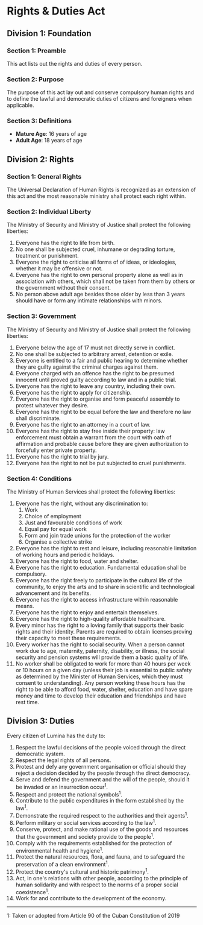 # Rights & Duties Act

## Division 1: Foundation
### Section 1: Preamble
This act lists out the rights and duties of every person.

### Section 2: Purpose
The purpose of this act lay out and conserve compulsory human rights and to define the lawful and democratic duties of citizens and foreigners when applicable.

### Section 3: Definitions
- **Mature Age**: 16 years of age
- **Adult Age**: 18 years of age

## Division 2: Rights
### Section 1: General Rights
The Universal Declaration of Human Rights is recognized as an extension of this act and the most reasonable ministry shall protect each right within.

### Section 2: Individual Liberty
The Ministry of Security and Ministry of Justice shall protect the following liberties:
1. Everyone has the right to life from birth.
2. No one shall be subjected cruel, inhumane or degrading torture, treatment or punishment.
3. Everyone the right to criticise all forms of of ideas, or ideologies, whether it may be offensive or not.
4. Everyone has the right to own personal property alone as well as in association with others, which shall not be taken from them by others or the government without their consent.
5. No person above adult age besides those older by less than 3 years should have or form any intimate relationships with minors.

### Section 3: Government
The Ministry of Security and Ministry of Justice shall protect the following liberties:
1. Everyone below the age of 17 must not directly serve in conflict.
2. No one shall be subjected to arbitrary arrest, detention or exile.
3. Everyone is entitled to a fair and public hearing to determine whether they are guilty against the criminal charges against them.
4. Everyone charged with an offence has the right to be presumed innocent until proved guilty according to law and in a public trial.
5. Everyone has the right to leave any country, including their own.
6. Everyone has the right to apply for citizenship.
7. Everyone has the right to organise and form peaceful assembly to protest whatever they desire.
8. Everyone has the right to be equal before the law and therefore no law shall discriminate.
9. Everyone has the right to an attorney in a court of law.
10. Everyone has the right to stay free inside their property: law enforcement must obtain a warrant from the court with oath of affirmation and probable cause before they are given authorization to forcefully enter private property.
11. Everyone has the right to trial by jury.
12. Everyone has the right to not be put subjected to cruel punishments.

### Section 4: Conditions
The Ministry of Human Services shall protect the following liberties:
1. Everyone has the right, without any discrimination to:
    1. Work
    2. Choice of employment
    3. Just and favourable conditions of work
    4. Equal pay for equal work
    5. Form and join trade unions for the protection of the worker
    6. Organise a collective strike
2. Everyone has the right to rest and leisure, including reasonable limitation of working hours and periodic holidays.
3. Everyone has the right to food, water and shelter.
4. Everyone has the right to education. Fundamental education shall be compulsory.
5. Everyone has the right freely to participate in the cultural life of the community, to enjoy the arts and to share in scientific and technological advancement and its benefits.
6. Everyone has the right to access infrastructure within reasonable means.
7. Everyone has the right to enjoy and entertain themselves.
8. Everyone has the right to high-quality affordable healthcare.
9. Every minor has the right to a loving family that supports their basic rights and their identity. Parents are required to obtain licenses proving their capacity to meet these requirements.
10. Every worker has the right to social security. When a person cannot work due to age, maternity, paternity, disability, or illness, the social security and pension systems will provide them a basic quality of life.
11. No worker shall be obligated to work for more than 40 hours per week or 10 hours on a given day (unless their job is essential to public safety as determined by the Minister of Human Services, which they must consent to understanding). Any person working these hours has the right to be able to afford food, water, shelter, education and have spare money and time to develop their education and friendships and have rest time.

## Division 3: Duties
Every citizen of Lumina has the duty to:
1. Respect the lawful decisions of the people voiced through the direct democratic system.
3. Respect the legal rights of all persons.
4. Protest and defy any government organisation or official should they reject a decision decided by the people through the direct democracy.
5. Serve and defend the government and the will of the people, should it be invaded or an insurrection occur<sup>1</sup>.
6. Respect and protect the national symbols<sup>1</sup>.
7. Contribute to the public expenditures in the form established by the law<sup>1</sup>.
8. Demonstrate the required respect to the authorities and their agents<sup>1</sup>.
9. Perform military or social services according to the law<sup>1</sup>.
10. Conserve, protect, and make rational use of the goods and resources that the government and society provide to the people<sup>1</sup>.
11. Comply with the requirements established for the protection of environmental health and hygiene<sup>1</sup>.
12. Protect the natural resources, flora, and fauna, and to safeguard the preservation of a clean environment<sup>1</sup>.
13. Protect the country's cultural and historic patrimony<sup>1</sup>.
14. Act, in one's relations with other people, according to the principle of human solidarity and with respect to the norms of a proper social coexistence<sup>1</sup>.
15. Work for and contribute to the development of the economy.

<hr>

1: Taken or adopted from Article 90 of the Cuban Constitution of 2019
